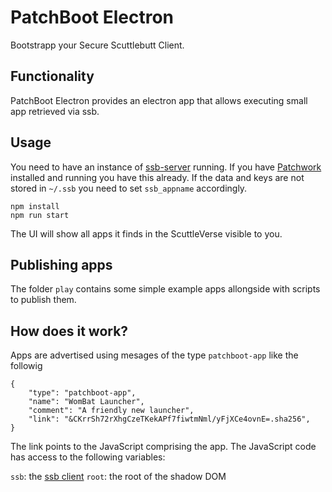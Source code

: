 # PatchBoot Electron

Bootstrapp your Secure Scuttlebutt Client.

## Functionality

PatchBoot Electron provides an electron app that allows executing small app retrieved via ssb.

## Usage

You need to have an instance of [ssb-server](https://github.com/ssbc/ssb-server) running. If you have [Patchwork](https://github.com/ssbc/patchwork/) installed and running you have this already. If the data and keys are not stored in `~/.ssb` you need to set `ssb_appname` accordingly.

    npm install
    npm run start

The UI will show all apps it finds in the ScuttleVerse visible to you.

## Publishing apps

The folder `play` contains some simple example apps allongside with scripts to publish them.

## How does it work?

Apps are advertised using mesages of the type `patchboot-app` like the followig

```
{
    "type": "patchboot-app",
    "name": "WomBat Launcher",
    "comment": "A friendly new launcher",
    "link": "&CKrrSh72rXhgCzeTKekAPf7fiwtmNml/yFjXCe4ovnE=.sha256",
}
```

The link points to the JavaScript comprising the app. The JavaScript code has access to the following variables:

`ssb`: the [ssb client](https://github.com/ssbc/ssb-client)
`root`: the root of the shadow DOM


